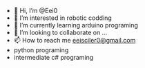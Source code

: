 - 👋 Hi, I’m @Eei0
- 👀 I’m interested in  robotic codding
- 🌱 I’m currently learning arduino programing
- 💞️ I’m looking to collaborate on ...
- 📫 How to reach me  eeisciler0@gmail.com
- python programing
- intermediate c# programing

<!---
Eei0/Eei0 is a ✨ special ✨ repository because its `README.md` (this file) appears on your GitHub profile.
You can click the Preview link to take a look at your changes.
--->
